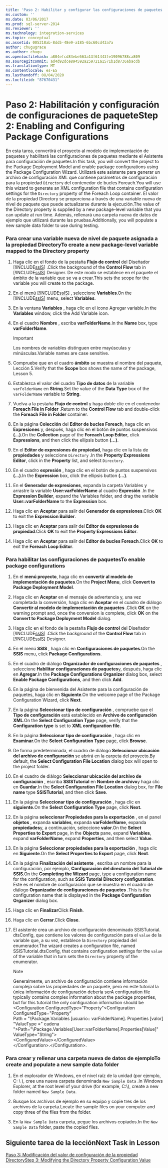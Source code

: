 ```yaml
---
title: 'Paso 2: Habilitar y configurar las configuraciones de paquetes | Microsoft Docs'
ms.custom: ''
ms.date: 03/06/2017
ms.prod: sql-server-2014
ms.reviewer: ''
ms.technology: integration-services
ms.topic: conceptual
ms.assetid: 005218ab-8dd5-48e9-a185-6bc60cd43a7a
author: chugugrace
ms.author: chugu
ms.openlocfilehash: a804efcd84ebe563a13f61443fe19096788ca809
ms.sourcegitcommit: ad4d92dce894592a259721a1571b1d8736abacdb
ms.translationtype: MT
ms.contentlocale: es-ES
ms.lasthandoff: 08/04/2020
ms.locfileid: "87670431"
---
```

# <a name="step-2-enabling-and-configuring-package-configurations"></a><span data-ttu-id="ee4e3-102">Paso 2: Habilitación y configuración de configuraciones de paquete</span><span class="sxs-lookup"><span data-stu-id="ee4e3-102">Step 2: Enabling and Configuring Package Configurations</span></span>
  <span data-ttu-id="ee4e3-103">En esta tarea, convertirá el proyecto al modelo de implementación de paquetes y habilitará las configuraciones de paquetes mediante el Asistente para configuración de paquetes.</span><span class="sxs-lookup"><span data-stu-id="ee4e3-103">In this task, you will convert the project to the Package Deployment Model and enable package configurations using the Package Configuration Wizard.</span></span> <span data-ttu-id="ee4e3-104">Utilizará este asistente para generar un archivo de configuración XML que contiene parámetros de configuración para la propiedad `Directory` del contenedor de bucles Foreach.</span><span class="sxs-lookup"><span data-stu-id="ee4e3-104">You will use this wizard to generate an XML configuration file that contains configuration settings for the `Directory` property of the Foreach Loop container.</span></span> <span data-ttu-id="ee4e3-105">El valor de la propiedad Directory se proporciona a través de una variable nueva de nivel de paquete que puede actualizarse durante la ejecución.</span><span class="sxs-lookup"><span data-stu-id="ee4e3-105">The value of the Directory property is supplied by a new package-level variable that you can update at run time.</span></span> <span data-ttu-id="ee4e3-106">Además, rellenará una carpeta nueva de datos de ejemplo que utilizará durante las pruebas.</span><span class="sxs-lookup"><span data-stu-id="ee4e3-106">Additionally, you will populate a new sample data folder to use during testing.</span></span>  
  
### <a name="to-create-a-new-package-level-variable-mapped-to-the-directory-property"></a><span data-ttu-id="ee4e3-107">Para crear una variable nueva de nivel de paquete asignada a la propiedad Directory</span><span class="sxs-lookup"><span data-stu-id="ee4e3-107">To create a new package-level variable mapped to the Directory property</span></span>  
  
1.  <span data-ttu-id="ee4e3-108">Haga clic en el fondo de la pestaña **Flujo de control** del Diseñador [!INCLUDE[ssIS](../includes/ssis-md.md)] .</span><span class="sxs-lookup"><span data-stu-id="ee4e3-108">Click the background of the **Control Flow** tab in [!INCLUDE[ssIS](../includes/ssis-md.md)] Designer.</span></span> <span data-ttu-id="ee4e3-109">De este modo se establece en el paquete el ámbito de la variable que se va a crear.</span><span class="sxs-lookup"><span data-stu-id="ee4e3-109">This sets the scope for the variable you will create to the package.</span></span>  
  
2.  <span data-ttu-id="ee4e3-110">En el menú [!INCLUDE[ssIS](../includes/ssis-md.md)] , seleccione **Variables**.</span><span class="sxs-lookup"><span data-stu-id="ee4e3-110">On the [!INCLUDE[ssIS](../includes/ssis-md.md)] menu, select **Variables**.</span></span>  
  
3.  <span data-ttu-id="ee4e3-111">En la ventana **Variables** , haga clic en el icono Agregar variable.</span><span class="sxs-lookup"><span data-stu-id="ee4e3-111">In the **Variables** window, click the Add Variable icon.</span></span>  
  
4.  <span data-ttu-id="ee4e3-112">En el cuadro **Nombre** , escriba **varFolderName**.</span><span class="sxs-lookup"><span data-stu-id="ee4e3-112">In the **Name** box, type **varFolderName**.</span></span>  
  
    > [!IMPORTANT]  
    >  <span data-ttu-id="ee4e3-113">Los nombres de variables distinguen entre mayúsculas y minúsculas.</span><span class="sxs-lookup"><span data-stu-id="ee4e3-113">Variable names are case sensitive.</span></span>  
  
5.  <span data-ttu-id="ee4e3-114">Compruebe que en el cuadro **ámbito** se muestra el nombre del paquete, Lección 5.</span><span class="sxs-lookup"><span data-stu-id="ee4e3-114">Verify that the **Scope** box shows the name of the package, Lesson 5.</span></span>  
  
6.  <span data-ttu-id="ee4e3-115">Establezca el valor del cuadro **Tipo de datos** de la variable `varFolderName` en **String**.</span><span class="sxs-lookup"><span data-stu-id="ee4e3-115">Set the value of the **Data Type** box of the `varFolderName` variable to **String**.</span></span>  
  
7.  <span data-ttu-id="ee4e3-116">Vuelva a la pestaña **Flujo de control** y haga doble clic en el contenedor **Foreach File in Folder** .</span><span class="sxs-lookup"><span data-stu-id="ee4e3-116">Return to the **Control Flow** tab and double-click the **Foreach File in Folder** container.</span></span>  
  
8.  <span data-ttu-id="ee4e3-117">En la página **Colección** del **Editor de bucles Foreach**, haga clic en **Expresiones** y, después, haga clic en el botón de puntos suspensivos **(…)**.</span><span class="sxs-lookup"><span data-stu-id="ee4e3-117">On the **Collection** page of the **Foreach Loop Editor**, click **Expressions**, and then click the ellipsis button **(...)**.</span></span>  
  
9. <span data-ttu-id="ee4e3-118">En el **Editor de expresiones de propiedad**, haga clic en la lista de **propiedades** y seleccione `Directory` .</span><span class="sxs-lookup"><span data-stu-id="ee4e3-118">In the **Property Expressions Editor**, click in the **Property** list, and select `Directory`.</span></span>  
  
10. <span data-ttu-id="ee4e3-119">En el cuadro **expresión** , haga clic en el botón de puntos suspensivos **(...)**.</span><span class="sxs-lookup"><span data-stu-id="ee4e3-119">In the **Expression** box, click the ellipsis button **(...)**.</span></span>  
  
11. <span data-ttu-id="ee4e3-120">En el **Generador de expresiones**, expanda la carpeta Variables y arrastre la variable **User:varFolderName** al cuadro **Expresión** .</span><span class="sxs-lookup"><span data-stu-id="ee4e3-120">In the **Expression Builder**, expand the Variables folder, and drag the variable **User::varFolderName** to the **Expression** box.</span></span>  
  
12. <span data-ttu-id="ee4e3-121">Haga clic en **Aceptar** para salir del **Generador de expresiones**.</span><span class="sxs-lookup"><span data-stu-id="ee4e3-121">Click **OK** to exit the **Expression Builder**.</span></span>  
  
13. <span data-ttu-id="ee4e3-122">Haga clic en **Aceptar** para salir del **Editor de expresiones de propiedad**.</span><span class="sxs-lookup"><span data-stu-id="ee4e3-122">Click **OK** to exit the **Property Expressions Editor**.</span></span>  
  
14. <span data-ttu-id="ee4e3-123">Haga clic en **Aceptar** para salir del **Editor de bucles Foreach**.</span><span class="sxs-lookup"><span data-stu-id="ee4e3-123">Click **OK** to exit the **Foreach Loop Editor**.</span></span>  
  
### <a name="to-enable-package-configurations"></a><span data-ttu-id="ee4e3-124">Para habilitar las configuraciones de paquetes</span><span class="sxs-lookup"><span data-stu-id="ee4e3-124">To enable package configurations</span></span>  
  
1.  <span data-ttu-id="ee4e3-125">En el **menú proyecto**, haga clic en **convertir al modelo de implementación de paquetes**.</span><span class="sxs-lookup"><span data-stu-id="ee4e3-125">On the **Project Menu**, click **Convert to Package Deployment Model**.</span></span>  
  
2.  <span data-ttu-id="ee4e3-126">Haga clic en **Aceptar** en el mensaje de advertencia y, una vez completada la conversión, haga clic en **Aceptar** en el cuadro de diálogo **Convertir al modelo de implementación de paquetes** .</span><span class="sxs-lookup"><span data-stu-id="ee4e3-126">Click **OK** on the warning prompt and, once the conversion is complete, click **OK** on the **Convert to Package Deployment Model** dialog.</span></span>  
  
3.  <span data-ttu-id="ee4e3-127">Haga clic en el fondo de la pestaña **Flujo de control** del Diseñador [!INCLUDE[ssIS](../includes/ssis-md.md)] .</span><span class="sxs-lookup"><span data-stu-id="ee4e3-127">Click the background of the **Control Flow** tab in [!INCLUDE[ssIS](../includes/ssis-md.md)] Designer.</span></span>  
  
4.  <span data-ttu-id="ee4e3-128">En el menú **SSIS** , haga clic en **Configuraciones de paquetes**.</span><span class="sxs-lookup"><span data-stu-id="ee4e3-128">On the **SSIS** menu, click **Package Configurations**.</span></span>  
  
5.  <span data-ttu-id="ee4e3-129">En el cuadro de diálogo **Organizador de configuraciones de paquetes** , seleccione **Habilitar configuraciones de paquetes**y, después, haga clic en **Agregar**.</span><span class="sxs-lookup"><span data-stu-id="ee4e3-129">In the **Package Configurations Organizer** dialog box, select **Enable Package Configurations**, and then click **Add**.</span></span>  
  
6.  <span data-ttu-id="ee4e3-130">En la página de bienvenida del Asistente para la configuración de paquetes, haga clic en **Siguiente**.</span><span class="sxs-lookup"><span data-stu-id="ee4e3-130">On the welcome page of the Package Configuration Wizard, click **Next**.</span></span>  
  
7.  <span data-ttu-id="ee4e3-131">En la página **Seleccionar tipo de configuración** , compruebe que el **Tipo de configuración** está establecido en **Archivo de configuración XML**.</span><span class="sxs-lookup"><span data-stu-id="ee4e3-131">On the **Select Configuration Type** page, verify that the **Configuration type** is set to **XML configuration file**.</span></span>  
  
8.  <span data-ttu-id="ee4e3-132">En la página **Seleccionar tipo de configuración** , haga clic en **Examinar**.</span><span class="sxs-lookup"><span data-stu-id="ee4e3-132">On the **Select Configuration Type** page, click **Browse**.</span></span>  
  
9. <span data-ttu-id="ee4e3-133">De forma predeterminada, el cuadro de diálogo **Seleccionar ubicación del archivo de configuración** se abrirá en la carpeta del proyecto.</span><span class="sxs-lookup"><span data-stu-id="ee4e3-133">By default, the **Select Configuration File Location** dialog box will open to the project folder.</span></span>  
  
10. <span data-ttu-id="ee4e3-134">En el cuadro de diálogo **Seleccionar ubicación del archivo de configuración** , escriba **SSISTutorial** en **Nombre de archivo**y haga clic en **Guardar**.</span><span class="sxs-lookup"><span data-stu-id="ee4e3-134">In the **Select Configuration File Location** dialog box, for **File name** type **SSISTutorial**, and then click **Save**.</span></span>  
  
11. <span data-ttu-id="ee4e3-135">En la página **Seleccionar tipo de configuración** , haga clic en **siguiente.**</span><span class="sxs-lookup"><span data-stu-id="ee4e3-135">On the **Select Configuration Type** page, click **Next.**</span></span>  
  
12. <span data-ttu-id="ee4e3-136">En la página **seleccionar Propiedades para la exportación** , en el panel **objetos** , expanda **variables**, expanda **varFolderName**, expanda **propiedades**y, a continuación, seleccione **valor**.</span><span class="sxs-lookup"><span data-stu-id="ee4e3-136">On the **Select Properties to Export** page, in the **Objects** pane, expand **Variables**, expand **varFolderName**, expand **Properties**, and then select **Value**.</span></span>  
  
13. <span data-ttu-id="ee4e3-137">En la página **Seleccionar propiedades para la exportación** , haga clic en **Siguiente**.</span><span class="sxs-lookup"><span data-stu-id="ee4e3-137">On the **Select Properties to Export** page, click **Next**.</span></span>  
  
14. <span data-ttu-id="ee4e3-138">En la página **Finalización del asistente** , escriba un nombre para la configuración, por ejemplo, **Configuración del directorio del Tutorial de SSIS**.</span><span class="sxs-lookup"><span data-stu-id="ee4e3-138">On the **Completing the Wizard** page, type a configuration name for the configuration, such as **SSIS Tutorial Directory configuration**.</span></span> <span data-ttu-id="ee4e3-139">Este es el nombre de configuración que se muestra en el cuadro de diálogo **Organizador de configuraciones de paquetes** .</span><span class="sxs-lookup"><span data-stu-id="ee4e3-139">This is the configuration name that is displayed in the **Package Configuration Organizer** dialog box.</span></span>  
  
15. <span data-ttu-id="ee4e3-140">Haga clic en **Finalizar**</span><span class="sxs-lookup"><span data-stu-id="ee4e3-140">Click **Finish**.</span></span>  
  
16. <span data-ttu-id="ee4e3-141">Haga clic en **Cerrar**.</span><span class="sxs-lookup"><span data-stu-id="ee4e3-141">Click **Close**.</span></span>  
  
17. <span data-ttu-id="ee4e3-142">El asistente crea un archivo de configuración denominado SSISTutorial. dtsConfig, que contiene los valores de configuración para el `value` de la variable que, a su vez, establece la `Directory` propiedad del enumerador.</span><span class="sxs-lookup"><span data-stu-id="ee4e3-142">The wizard creates a configuration file, named SSISTutorial.dtsConfig, that contains configuration settings for the `value` of the variable that in turn sets the `Directory` property of the enumerator.</span></span>  
  
    > [!NOTE]  
    >  <span data-ttu-id="ee4e3-143">Generalmente, un archivo de configuración contiene información compleja sobre las propiedades de un paquete, pero en este tutorial la única información de configuración debería ser</span><span class="sxs-lookup"><span data-stu-id="ee4e3-143">A configuration file typically contains complex information about the package properties, but for this tutorial the only configuration information should be</span></span>  
    > <span data-ttu-id="ee4e3-144"><Configuration ConfiguredType="Property"</span><span class="sxs-lookup"><span data-stu-id="ee4e3-144"><Configuration ConfiguredType="Property"</span></span>  
    > <span data-ttu-id="ee4e3-145">Path = "\Package.Variables [usuario:: varFolderName]. Properties [valor] "ValueType =" cadena "\></span><span class="sxs-lookup"><span data-stu-id="ee4e3-145">Path="\Package.Variables[User::varFolderName].Properties[Value]" ValueType="String"\></span></span>  
    >  \<ConfiguredValue>\</ConfiguredValue>  
    > <span data-ttu-id="ee4e3-146">\</Configuration>.</span><span class="sxs-lookup"><span data-stu-id="ee4e3-146">\</Configuration>.</span></span>  
  
### <a name="to-create-and-populate-a-new-sample-data-folder"></a><span data-ttu-id="ee4e3-147">Para crear y rellenar una carpeta nueva de datos de ejemplo</span><span class="sxs-lookup"><span data-stu-id="ee4e3-147">To create and populate a new sample data folder</span></span>  
  
1.  <span data-ttu-id="ee4e3-148">En el explorador de Windows, en el nivel raíz de la unidad (por ejemplo, C: \\ ), cree una nueva carpeta denominada `New Sample Data` .</span><span class="sxs-lookup"><span data-stu-id="ee4e3-148">In Windows Explorer, at the root level of your drive (for example, C:\\), create a new folder named `New Sample Data`.</span></span>  
  
2.  <span data-ttu-id="ee4e3-149">Busque los archivos de ejemplo en su equipo y copie tres de los archivos de la carpeta.</span><span class="sxs-lookup"><span data-stu-id="ee4e3-149">Locate the sample files on your computer and copy three of the files from the folder.</span></span>  
  
3.  <span data-ttu-id="ee4e3-150">En la `New Sample Data` carpeta, pegue los archivos copiados.</span><span class="sxs-lookup"><span data-stu-id="ee4e3-150">In the `New Sample Data` folder, paste the copied files.</span></span>  
  
## <a name="next-task-in-lesson"></a><span data-ttu-id="ee4e3-151">Siguiente tarea de la lección</span><span class="sxs-lookup"><span data-stu-id="ee4e3-151">Next Task in Lesson</span></span>  
 [<span data-ttu-id="ee4e3-152">Paso 3: Modificación del valor de configuración de la propiedad Directory</span><span class="sxs-lookup"><span data-stu-id="ee4e3-152">Step 3: Modifying the Directory Property Configuration Value</span></span>](lesson-5-3-modifying-the-directory-property-configuration-value.md)  
  
  
